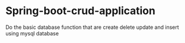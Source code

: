 # Spring-boot-crud-application
Do the basic database function that are create delete update and insert  using mysql database
